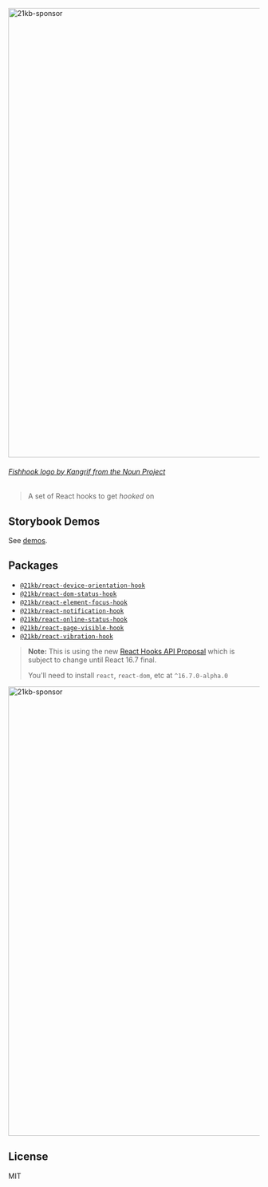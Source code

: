 <a href="https://21kb.now.sh/" target="_blank" rel="noopener noreferrer"><img width="900" src="https://s3.ca-central-1.amazonaws.com/kimchi-now-sh-site-images/images/react-hooks%402x.png" alt="21kb-sponsor" /></a>

###### [Fishhook logo by Kangrif from the Noun Project](https://thenounproject.com/search/?q=fish%20hook&i=1194183)

> A set of React hooks to get _hooked_ on

## Storybook Demos

See [demos](https://storybook-static-qeyieeydqt.now.sh).

## Packages
- [`@21kb/react-device-orientation-hook`](/packages/react-device-orientation-hook)
- [`@21kb/react-dom-status-hook`](/packages/react-dom-status-hook)
- [`@21kb/react-element-focus-hook`](/packages/react-element-focus-hook)
- [`@21kb/react-notification-hook`](/packages/react-notification-hook)
- [`@21kb/react-online-status-hook`](/packages/react-online-status-hook)
- [`@21kb/react-page-visible-hook`](/packages/react-page-visible-hook)
- [`@21kb/react-vibration-hook`](/packages/react-vibration-hook)

> **Note:** This is using the new [React Hooks API Proposal](https://reactjs.org/docs/hooks-intro.html)
> which is subject to change until React 16.7 final.
>
> You'll need to install `react`, `react-dom`, etc at `^16.7.0-alpha.0`

<a href="https://21kb.now.sh/" target="_blank" rel="noopener noreferrer"><img width="900" src="https://s3.ca-central-1.amazonaws.com/kimchi-now-sh-site-images/images/sponsored%402x.png" alt="21kb-sponsor" /></a>


## License

MIT
